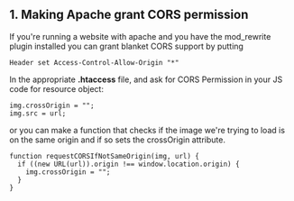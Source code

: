 ## 1. Making Apache grant CORS permissionIf you're running a website with apache and you have the mod_rewrite plugin installed you can grant blanket CORS support by putting            Header set Access-Control-Allow-Origin "*"In the appropriate **.htaccess** file, and ask for CORS Permission in your JS code for resource object:        img.crossOrigin = "";    img.src = url;    or you can make a function that checks if the image we're trying to load is on the same origin and if so sets the crossOrigin attribute.        function requestCORSIfNotSameOrigin(img, url) {      if ((new URL(url)).origin !== window.location.origin) {        img.crossOrigin = "";      }    }